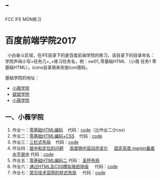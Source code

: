 # -
FCC IFE MDN练习

<h1>百度前端学院2017</h1>
<p>&nbsp;&nbsp;小白奋斗区域，在IFE目录下的是百度前端学院的练习，该目录下的目录命名：学院声母小写+任务几+_+练习任务名，例：xw01_零基础HTML （小薇 任务1 零基础HTML）。icons目录用来存放icon图标。</p>
<p>基础学院的地址：</P>
<ul>
  <li><a href="http://ife.baidu.com/college/detail/id/9" target="_blank">小薇学院</a></li>
  <li><a href="http://ife.baidu.com/college/detail/id/10" target="_blank">斌斌学院</a></li>
  <li><a href="http://ife.baidu.com/college/detail/id/11" target="_blank">小薇学院</a></li>
</ul>
<h2>一、小薇学院</h2>
<ol>
  <li>作业一：<a href="https://caifu23.github.io/training/IFE/xw01_%E9%9B%B6%E5%9F%BA%E7%A1%80HTML/index.html#luhan">零基础HTML编码</a>&nbsp;&nbsp;&nbsp;&nbsp;代码：<a href="https://github.com/caifu23/training/tree/master/IFE/xw01_%E9%9B%B6%E5%9F%BA%E7%A1%80HTML" target="_blank">code</a>（比作业二少css）</li>
  <li>作业二：<a href="https://caifu23.github.io/training/IFE/xw01_%E9%9B%B6%E5%9F%BA%E7%A1%80HTML/index.html#luhan">零基础HTML编码+CSS</a>&nbsp;&nbsp;&nbsp;&nbsp;代码：<a href="https://github.com/caifu23/training/tree/master/IFE/xw01_%E9%9B%B6%E5%9F%BA%E7%A1%80HTML" target="_blank">code</a></li>
  <li>作业三：<a href="https://caifu23.github.io/training/IFE/xw03_%E4%B8%89%E6%A0%8F%E5%BC%8F%E5%B8%83%E5%B1%80/index.html">三栏式布局</a>&nbsp;&nbsp;&nbsp;&nbsp;代码：<a href="https://github.com/caifu23/training/tree/master/IFE/xw03_%E4%B8%89%E6%A0%8F%E5%BC%8F%E5%B8%83%E5%B1%80">code</a></li>
  <li>作业四：<a href="https://caifu23.github.io/training/IFE/xw04_%E5%AE%9A%E4%BD%8D%E5%92%8C%E5%B1%85%E4%B8%AD%E9%97%AE%E9%A2%98/01_FixedHeight.html">居中和定位的问题</a>&nbsp;&nbsp;&nbsp;&nbsp;
  <a href="https://caifu23.github.io/training/IFE/xw04_%E5%AE%9A%E4%BD%8D%E5%92%8C%E5%B1%85%E4%B8%AD%E9%97%AE%E9%A2%98/02_autoHeight.html">高度随内容动态变化</a>&nbsp;&nbsp;&nbsp;&nbsp;
  <a href="https://caifu23.github.io/training/IFE/xw04_%E5%AE%9A%E4%BD%8D%E5%92%8C%E5%B1%85%E4%B8%AD%E9%97%AE%E9%A2%98/03_FixedHeight.html">固定高度,margin垂直水平居中</a>
  代码：<a href="https://github.com/caifu23/training/tree/master/IFE/xw04_%E5%AE%9A%E4%BD%8D%E5%92%8C%E5%B1%85%E4%B8%AD%E9%97%AE%E9%A2%98">code</a></li>
  <li>作业五：<a href="https://caifu23.github.io/training/IFE/xw05_HTML%E5%92%8CCSS/xw05_HtmlCss.html">零基础HTML编码二</a>
  代码： <a href="https://github.com/caifu23/training/blob/master/IFE/xw05_HTML%E5%92%8CCSS/xw05_HtmlCss.html">圣杯布局</a>
  
  </li>
  <li>作业六：<a href="https://caifu23.github.io/training/IFE/xw_task06/index.html">通过HTML及CSS模拟报纸排版<a/>&nbsp;&nbsp;&nbsp;&nbsp;
  代码：<a href="https://github.com/caifu23/training/tree/master/IFE/xw_task06" target="_blank">code</a></li>
  <li>作业七：<a href="https://caifu23.github.io/training/IFE/xw_task07/index.html">常见技术官网的样式布局<a/>&nbsp;&nbsp;&nbsp;&nbsp;
  代码：<a href="https://github.com/caifu23/training/tree/master/IFE/xw_task07" target="_blank">code</a></li>
</ol>